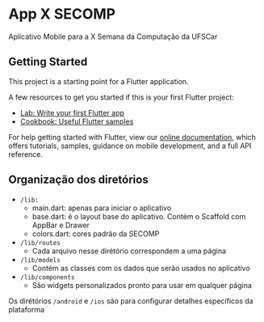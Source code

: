 # App X SECOMP

Aplicativo Mobile para a X Semana da Computação da UFSCar

## Getting Started

This project is a starting point for a Flutter application.

A few resources to get you started if this is your first Flutter project:

- [Lab: Write your first Flutter app](https://flutter.io/docs/get-started/codelab)
- [Cookbook: Useful Flutter samples](https://flutter.io/docs/cookbook)

For help getting started with Flutter, view our 
[online documentation](https://flutter.io/docs), which offers tutorials, 
samples, guidance on mobile development, and a full API reference.

## Organização dos diretórios

- ``/lib:`` 
    - main.dart: apenas para iniciar o aplicativo
    - base.dart: é o layout base do aplicativo. Contém o Scaffold com AppBar e Drawer
    - colors.dart: cores padrão da SECOMP 
- ``/lib/routes``
    - Cada arquivo nesse dirétório correspondem a uma página
- ``/lib/models``
    - Contém as classes com os dados que serão usados no aplicativo
- ``/lib/components``
    - São widgets personalizados pronto para usar em qualquer página

Os dirétórios ``/android`` e ``/ios`` são para configurar detalhes específicos da plataforma


